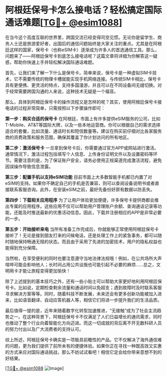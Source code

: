 # 阿根廷保号卡怎么接电话？轻松搞定国际通话难题[[TG💪+ @esim1088](https://t.me/s/esim1088)]

在当今这个高度互联的世界里，跨国交流已经变得司空见惯。无论你是留学生、商务人士还是旅游爱好者，出国后的通信问题始终是大家关注的重点。尤其是在阿根廷这样的国家，保号卡（也称eSIM卡）逐渐成为许多人的首选通信工具。那么，问题来了——阿根廷保号卡到底怎么接电话呢？这篇文章将详细为你解答这一疑惑，帮助你快速上手并轻松解决国际通话难题。

首先，让我们来了解一下什么是保号卡。简单来说，保号卡是一种虚拟SIM卡技术，它不需要传统的物理卡槽就能实现手机网络连接。与传统SIM卡相比，保号卡具有更便携、更灵活的特点，支持多国漫游，并且可以在不同设备间无缝切换。对于经常需要跨国沟通的人来说，这种技术无疑是一个福音。

那么，具体到阿根廷保号卡的操作流程又是怎样的呢？其实，使用阿根廷保号卡接电话的过程非常简单，只需按照以下步骤操作即可：

**第一步：购买合适的保号卡**
在阿根廷，市面上有许多提供eSIM服务的公司，比如T-Mobile、AT&T等国际大牌，以及一些本地运营商。你可以根据自己的需求选择适合的套餐，比如流量、通话时长和短信数量等。建议在购买前仔细对比各家服务商的资费政策和服务范围，确保其覆盖了你计划访问的所有地区。

**第二步：激活保号卡**
一旦拿到保号卡后，你需要通过官方APP或网站进行激活。通常情况下，激活过程包括填写个人信息、上传身份证明文件以及设置密码等环节。需要注意的是，为了保证账户安全，请务必使用正规渠道完成激活流程，避免因误操作导致信息泄露。

**第三步：配置手机以支持eSIM功能**
目前市面上大多数智能手机都已内置了对eSIM的支持。如果你不确定自己的手机是否兼容，则可以查阅设备说明书或者直接联系客服咨询。此外，在安装eSIM之前，最好先备份好原有数据以防丢失。

**第四步：下载相关应用程序**
为了让用户体验更加便捷，许多保号卡提供商都会推出专属的应用程序。这些应用不仅可以帮助用户管理账户余额、查询通话记录等功能，还能及时推送最新的优惠活动信息。因此，下载并注册相应的APP是非常必要的一步。

**第五步：开始接听来电**
当所有准备工作完成后，你就能够正常使用阿根廷保号卡接听了！无论是接到朋友打来的问候电话，还是处理工作上的紧急事务，都可以随时随地保持畅通无阻的状态。而且由于采用了先进的加密技术，用户的隐私权益也能得到充分保障。

当然啦，在享受便利的同时也要注意遵守当地法律法规哦！例如，在公共场所大声喧哗可能会影响他人；长时间占用公共设施也可能引起不必要的麻烦……总之，文明用卡才能让旅程变得更加愉快！

除了上述提到的基本技巧之外，还有一些小贴士可以帮助大家更好地利用阿根廷保号卡。比如说，定期检查剩余流量和通话时间以免超支；遇到故障时及时联系客服寻求解决方案等等。同时，随着科技不断发展，未来还会有更多创新功能被加入进来，比如语音翻译、自动应答机器人等，相信它们将进一步提升我们的生活品质。

最后值得一提的是，近年来随着数字化转型加速推进，“无接触”成为了社会主流趋势之一。在这种背景下，阿根廷保号卡不仅满足了人们日益增长的通讯需求，同时也推动了整个行业向着智能化方向迈进。而这一切成就的背后离不开无数科研人员的努力付出以及广大消费者的支持认可。

综上所述，阿根廷保号卡确实是一项极具前瞻性的产品。它不仅解决了海外通信难的问题，更为我们提供了前所未有的便捷体验。如果你正在寻找一种既高效又实惠的方式来应对国际通话挑战，那么不妨试试看吧！相信它定会给你带来意想不到的好结果。

[[TG💪+ @esim1088](https://t.me/s/esim1088) ![Image](https://i.postimg.cc/4NQfJmqS/Snipaste-2025-05-13-00-14-12.png)]